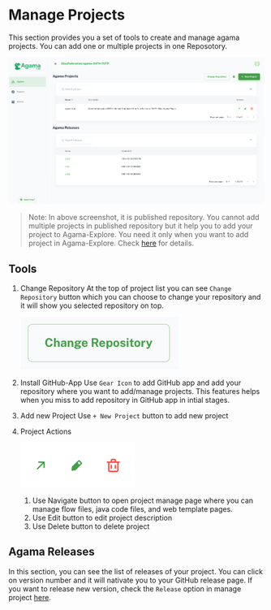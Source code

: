 # Manage Projects

This section provides you a set of tools to create and manage agama projects. You can add one or multiple projects in one Reposotory.

![agama-project](./assets/agama-8.png)

> Note: In above screenshot, it is published repository. You cannot add multiple projects in published repository but it help you to add your project to Agama-Explore. You need it only when you want to add project in Agama-Explore. Check [here]() for details.

## Tools

1. Change Repository
   At the top of project list you can see `Change Repository` button which you can choose to change your repository and it will show you selected repository on top.

   ![agama-9](./assets/agama-9.png)

2. Install GitHub-App
   Use `Gear Icon` to add GitHub app and add your repository where you want to add/manage projects. This features helps when you miss to add repository in GitHub app in intial stages.

3. Add new Project
   Use `+ New Project` button to add new project

4. Project Actions

   ![agama-9](./assets/agama-10.png)

   1. Use Navigate button to open project manage page where you can manage flow files, java code files, and web template pages.
   2. Use Edit button to edit project description
   3. Use Delete button to delete project

## Agama Releases

In this section, you can see the list of releases of your project. You can click on version number and it will nativate you to your GitHub release page. If you want to release new version, check the `Release` option in manage project [here]().
